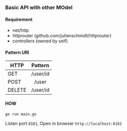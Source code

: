 ### Basic API with other MOdel

#### Requirement 
- net/http
- httprouter (github.com/julienschmidt/httprouter)
- controllers (owned by self)

#### Pattern URI

| HTTP        | Pattern          | 
| ------------- |:-------------:| 
| GET     | /user/id | 
| POST      | /user |
| DELETE    | /user/id|


#### HOW 
`go run main.go`

Listen port `8181`, Open in browser `http://localhost:8181`


